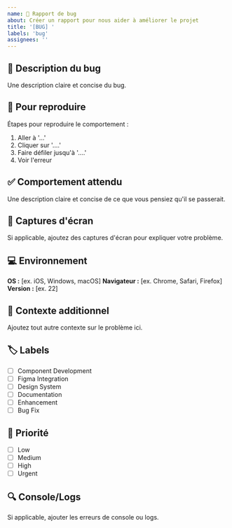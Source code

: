 ```yaml
---
name: 🐛 Rapport de bug
about: Créer un rapport pour nous aider à améliorer le projet
title: '[BUG] '
labels: 'bug'
assignees: ''
---
```


## 🐛 Description du bug

Une description claire et concise du bug.

## 🔄 Pour reproduire

Étapes pour reproduire le comportement :
1. Aller à '...'
2. Cliquer sur '....'
3. Faire défiler jusqu'à '....'
4. Voir l'erreur

## ✅ Comportement attendu

Une description claire et concise de ce que vous pensiez qu'il se passerait.

## 📸 Captures d'écran

Si applicable, ajoutez des captures d'écran pour expliquer votre problème.

## 💻 Environnement

**OS :** [ex. iOS, Windows, macOS]
**Navigateur :** [ex. Chrome, Safari, Firefox]
**Version :** [ex. 22]

## 📱 Contexte additionnel

Ajoutez tout autre contexte sur le problème ici.

## 🏷️ Labels

- [ ] Component Development
- [ ] Figma Integration
- [ ] Design System
- [ ] Documentation
- [ ] Enhancement
- [ ] Bug Fix

## 📅 Priorité

- [ ] Low
- [ ] Medium
- [ ] High
- [ ] Urgent

## 🔍 Console/Logs

Si applicable, ajouter les erreurs de console ou logs.
